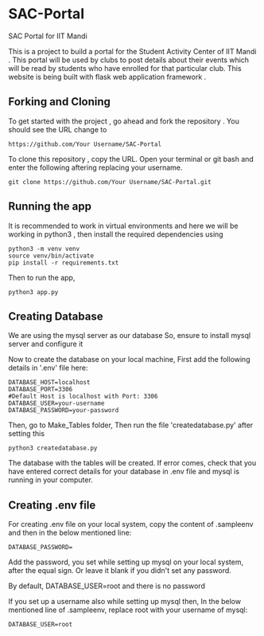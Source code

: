 # SAC-Portal
SAC Portal for IIT Mandi

This is a project to build a portal for the Student Activity Center of IIT Mandi . This portal will be used by clubs to post details about their events which will be read by students who have enrolled for that particular club. This website is being built with flask web application framework .

Forking and Cloning
---
To get started with the project , go ahead and fork the repository . You should see the URL change to
```
https://github.com/Your Username/SAC-Portal
```
To clone this repository , copy the URL. Open your terminal or git bash and enter the following aftering replacing your username. 
```
git clone https://github.com/Your Username/SAC-Portal.git
```

Running the app
---

It is recommended to work in virtual environments and here we will be working in python3 , then install the required dependencies using
```
python3 -m venv venv 
source venv/bin/activate
pip install -r requirements.txt
```

Then to run the app,
```
python3 app.py
```

Creating Database
---

We are using the mysql server as our database
So, ensure to install mysql server and configure it

Now to create the database on your local machine,
First add the following details in '.env' file here:
```
DATABASE_HOST=localhost
DATABASE_PORT=3306
#Default Host is localhost with Port: 3306
DATABASE_USER=your-username
DATABASE_PASSWORD=your-password
```

Then, go to Make_Tables folder,
Then run the file 'createdatabase.py' after setting this
```
python3 createdatabase.py
```

The database with the tables will be created. If error comes, check that you have entered correct details for your database in .env file and mysql is running in your computer.


Creating .env file
---

For creating .env file on your local system, copy the content of .sampleenv and then in the below mentioned line:
```
DATABASE_PASSWORD=
```

Add the password, you set while setting up mysql on your local system, after the equal sign.
Or leave it blank if you didn't set any password.

By default, DATABASE_USER=root and there is no password

If you set up a username also while setting up mysql then,
In the below mentioned line of .sampleenv, replace root with your username of mysql:

```
DATABASE_USER=root
```
